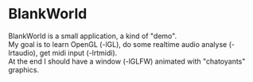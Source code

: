 # BlankWorld

BlankWorld is a small application, a kind of "demo".<br>
My goal is to learn OpenGL (-lGL), do some realtime audio analyse (-lrtaudio), get midi input (-lrtmidi).<br>
At the end I should have a window (-lGLFW) animated with "chatoyants" graphics.<br>
